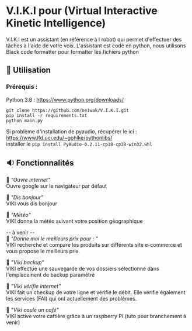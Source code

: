 # V.I.K.I pour (Virtual Interactive Kinetic Intelligence)
V.I.K.I est un assistant (en référence à I robot) qui permet d'effectuer des tâches à l'aide de votre voix. L'assistant est codé en python, nous utilisons Black code formatter pour formatter les fichiers python

## :scroll: Utilisation
### Prérequis :
Python 3.8 : https://www.python.org/downloads/  
```
git clone https://github.com/neiwak/V.I.K.I.git
pip install -r requirements.txt
python main.py
```
Si problème d'installation de pyaudio, récupérer le ici : https://www.lfd.uci.edu/~gohlke/pythonlibs/  
installer le ```pip install PyAudio‑0.2.11‑cp38‑cp38‑win32.whl```

## :sound: Fonctionnalités 

:speech_balloon: *"Ouvre internet"*  
Ouvre google sur le navigateur par défaut  

:speech_balloon: *"Dis bonjour"*  
VIKI vous dis bonjour

:speech_balloon: *"Météo"*  
VIKI donne la météo suivant votre position géographique

-- à venir --  
:speech_balloon: *"Donne moi le meilleurs prix pour : "*  
VIKI recherche et compare les produits sur différents site e-commerce et vous propose le meilleurs prix.

:speech_balloon: *"Viki backup"*  
VIKI effectue une sauvegarde de vos dossiers sélectionné dans l'emplacement de backup paramétré

:speech_balloon: *"Viki vérifie internet"*  
VIKI fait un checkup de votre ligne et vérifie le débit. Elle vérifie également les services (FAI) qui ont actuellement des problèmes.

:speech_balloon: *"Viki coule un café"*  
VIKI active votre caftière grâce à un raspberry PI (tuto pour branchement à venir)


